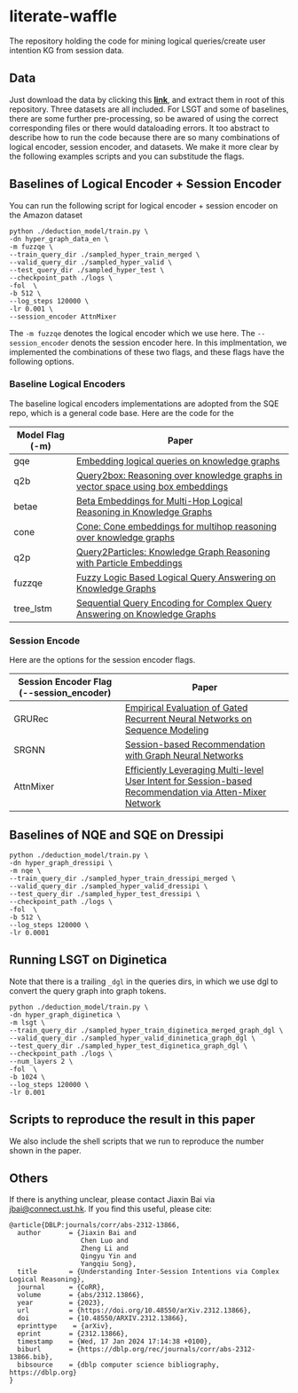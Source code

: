 # literate-waffle
The repository holding the code for mining logical queries/create user intention KG from session data. 


## Data

Just download the data by clicking this [**link**](https://hkustconnect-my.sharepoint.com/:f:/g/personal/jbai_connect_ust_hk/EmdRTPX0S_9EgbXsPJ_hgmYBZIPaJhxz59XKOfs1PQTJ-A?e=AMEcaj), and extract them in root of this repository. Three datasets are all included. For LSGT and some of baselines, there are some further pre-processing, so be awared of using the correct corresponding files or there would dataloading errors. 
It too abstract to describe how to run the code because there are so many combinations of logical encoder, session encoder, and datasets. We make it more clear by the following examples scripts and you can substitude the flags.


## Baselines of Logical Encoder + Session Encoder


You can run the following script for logical encoder + session encoder on the Amazon dataset

```
python ./deduction_model/train.py \
-dn hyper_graph_data_en \
-m fuzzqe \
--train_query_dir ./sampled_hyper_train_merged \
--valid_query_dir ./sampled_hyper_valid \
--test_query_dir ./sampled_hyper_test \
--checkpoint_path ./logs \
-fol  \
-b 512 \
--log_steps 120000 \
-lr 0.001 \
--session_encoder AttnMixer
```

The ```-m fuzzqe``` denotes the logical encoder which we use here. The ```--session_encoder``` denots the session encoder here. In this  implmentation, we implemented the combinations of these two flags, and these flags have the following options.


### Baseline Logical Encoders

The baseline logical encoders implementations are adopted from the SQE repo, which is a general code base. 
Here are the code for the 

| Model Flag (-m) | Paper  |
|---|---|
| gqe |  [Embedding logical queries on knowledge graphs](https://proceedings.neurips.cc/paper/2018/hash/ef50c335cca9f340bde656363ebd02fd-Abstract.html)  |
| q2b | [Query2box: Reasoning over knowledge graphs in vector space using box embeddings](https://openreview.net/forum?id=BJgr4kSFDS) |
| betae | [Beta Embeddings for Multi-Hop Logical Reasoning in Knowledge Graphs](https://proceedings.neurips.cc/paper/2020/hash/e43739bba7cdb577e9e3e4e42447f5a5-Abstract.html)  |
| cone | [Cone: Cone embeddings for multihop reasoning over knowledge graphs](https://openreview.net/pdf?id=Twf_XYunk5j) |
| q2p |  [Query2Particles: Knowledge Graph Reasoning with Particle Embeddings](https://aclanthology.org/2022.findings-naacl.207/) |
| fuzzqe | [Fuzzy Logic Based Logical Query Answering on Knowledge Graphs](https://arxiv.org/abs/2108.02390) |
| tree_lstm |[Sequential Query Encoding for Complex Query Answering on Knowledge Graphs](https://openreview.net/pdf?id=ERqGqZzSu5) |


### Session Encode


Here are the options for the session encoder flags. 


| Session Encoder Flag (--session_encoder) | Paper  |
|---|---|
| GRURec | [Empirical Evaluation of Gated Recurrent Neural Networks on Sequence Modeling](https://arxiv.org/abs/1412.3555)  |
| SRGNN | [Session-based Recommendation with Graph Neural Networks](https://arxiv.org/abs/1811.00855) |
| AttnMixer | [Efficiently Leveraging Multi-level User Intent for Session-based Recommendation via Atten-Mixer Network](https://dl.acm.org/doi/10.1145/3539597.3570445)|



## Baselines of NQE and SQE on Dressipi
```
python ./deduction_model/train.py \
-dn hyper_graph_dressipi \
-m nqe \
--train_query_dir ./sampled_hyper_train_dressipi_merged \
--valid_query_dir ./sampled_hyper_valid_dressipi \
--test_query_dir ./sampled_hyper_test_dressipi \
--checkpoint_path ./logs \
-fol  \
-b 512 \
--log_steps 120000 \
-lr 0.0001
```


## Running LSGT on Diginetica
Note that there is a trailing ```_dgl``` in the queries dirs, in which we use dgl to convert the query graph into graph tokens. 

```
python ./deduction_model/train.py \
-dn hyper_graph_diginetica \
-m lsgt \
--train_query_dir ./sampled_hyper_train_diginetica_merged_graph_dgl \
--valid_query_dir ./sampled_hyper_valid_dininetica_graph_dgl \
--test_query_dir ./sampled_hyper_test_diginetica_graph_dgl \
--checkpoint_path ./logs \
--num_layers 2 \
-fol  \
-b 1024 \
--log_steps 120000 \
-lr 0.001

```

## Scripts to reproduce the result in this paper

We also include the shell scripts that we run to reproduce the number shown in the paper. 


## Others

If there is anything unclear, please contact Jiaxin Bai via jbai@connect.ust.hk.
If you find this useful, please cite:

```
@article{DBLP:journals/corr/abs-2312-13866,
  author       = {Jiaxin Bai and
                  Chen Luo and
                  Zheng Li and
                  Qingyu Yin and
                  Yangqiu Song},
  title        = {Understanding Inter-Session Intentions via Complex Logical Reasoning},
  journal      = {CoRR},
  volume       = {abs/2312.13866},
  year         = {2023},
  url          = {https://doi.org/10.48550/arXiv.2312.13866},
  doi          = {10.48550/ARXIV.2312.13866},
  eprinttype    = {arXiv},
  eprint       = {2312.13866},
  timestamp    = {Wed, 17 Jan 2024 17:14:38 +0100},
  biburl       = {https://dblp.org/rec/journals/corr/abs-2312-13866.bib},
  bibsource    = {dblp computer science bibliography, https://dblp.org}
}
```





